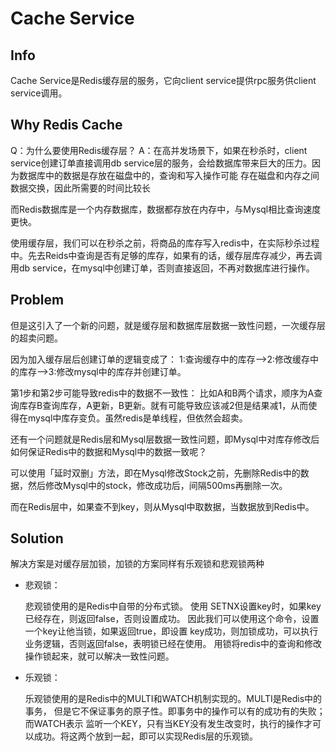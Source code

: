 # Cache Service

## Info

Cache Service是Redis缓存层的服务，它向client service提供rpc服务供client service调用。

## Why Redis Cache

Q：为什么要使用Redis缓存层？
A：在高并发场景下，如果在秒杀时，client service创建订单直接调用db service层的服务，会给数据库带来巨大的压力。因为数据库中的数据是存放在磁盘中的，查询和写入操作可能
存在磁盘和内存之间数据交换，因此所需要的时间比较长

而Redis数据库是一个内存数据库，数据都存放在内存中，与Mysql相比查询速度更快。

使用缓存层，我们可以在秒杀之前，将商品的库存写入redis中，在实际秒杀过程中。先去Reids中查询是否有足够的库存，如果有的话，缓存层库存减少，再去调用db service，在mysql中创建订单，否则直接返回，不再对数据库进行操作。

## Problem

但是这引入了一个新的问题，就是缓存层和数据库层数据一致性问题，一次缓存层的超卖问题。

因为加入缓存层后创建订单的逻辑变成了：
1:查询缓存中的库存-->2:修改缓存中的库存-->3:修改mysql中的库存并创建订单。

第1步和第2步可能导致redis中的数据不一致性：
比如A和B两个请求，顺序为A查询库存B查询库存，A更新，B更新。就有可能导致应该减2但是结果减1，从而使得在mysql中库存变负。虽然redis是单线程，但依然会超卖。

还有一个问题就是Redis层和Mysql层数据一致性问题，即Mysql中对库存修改后如何保证Redis中的数据和Mysql中的数据一致呢？

可以使用「延时双删」方法，即在Mysql修改Stock之前，先删除Redis中的数据，然后修改Mysql中的stock，修改成功后，间隔500ms再删除一次。

而在Redis层中，如果查不到key，则从Mysql中取数据，当数据放到Redis中。

## Solution

解决方案是对缓存层加锁，加锁的方案同样有乐观锁和悲观锁两种

- 悲观锁：

    悲观锁使用的是Redis中自带的分布式锁。
    使用 SETNX设置key时，如果key已经存在，则返回false，否则设置成功。
    因此我们可以使用这个命令，设置一个key让他当锁，如果返回true，即设置
    key成功，则加锁成功，可以执行业务逻辑，否则返回false，表明锁已经在使用。
    用锁将redis中的查询和修改操作锁起来，就可以解决一致性问题。

- 乐观锁：

    乐观锁使用的是Redis中的MULTI和WATCH机制实现的。MULTI是Redis中的事务，
    但是它不保证事务的原子性。即事务中的操作可以有的成功有的失败；而WATCH表示
    监听一个KEY，只有当KEY没有发生改变时，执行的操作才可以成功。将这两个放到一起，即可以实现Redis层的乐观锁。
   

